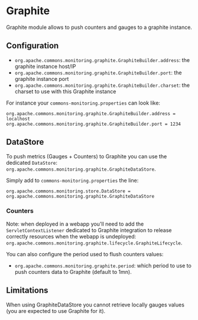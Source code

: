<!---
Licensed to the Apache Software Foundation (ASF) under one
or more contributor license agreements.  See the NOTICE file
distributed with this work for additional information
regarding copyright ownership.  The ASF licenses this file
to you under the Apache License, Version 2.0 (the
"License"); you may not use this file except in compliance
with the License.  You may obtain a copy of the License at

  http://www.apache.org/licenses/LICENSE-2.0

Unless required by applicable law or agreed to in writing,
software distributed under the License is distributed on an
"AS IS" BASIS, WITHOUT WARRANTIES OR CONDITIONS OF ANY
KIND, either express or implied.  See the License for the
specific language governing permissions and limitations
under the License.
-->
# Graphite

Graphite module allows to push counters and gauges to a graphite instance.

## Configuration

* `org.apache.commons.monitoring.graphite.GraphiteBuilder.address`: the graphite instance host/IP
* `org.apache.commons.monitoring.graphite.GraphiteBuilder.port`: the graphite instance port
* `org.apache.commons.monitoring.graphite.GraphiteBuilder.charset`: the charset to use with this Graphite instance

For instance your `commons-monitoring.properties` can look like:

```
org.apache.commons.monitoring.graphite.GraphiteBuilder.address = localhost
org.apache.commons.monitoring.graphite.GraphiteBuilder.port = 1234
```
## DataStore

To push metrics (Gauges + Counters) to Graphite you can use the dedicated `DataStore`: `org.apache.commons.monitoring.graphite.GraphiteDataStore`.

Simply add to `commons-monitoring.properties` the line:

```
org.apache.commons.monitoring.store.DataStore = org.apache.commons.monitoring.graphite.GraphiteDataStore
```

### Counters

Note: when deployed in a webapp you'll need to add the `ServletContextListener` dedicated
to Graphite integration to release correctly resources
when the webapp is undeployed: `org.apache.commons.monitoring.graphite.lifecycle.GraphiteLifecycle`.

You can also configure the period used to flush counters values:

* `org.apache.commons.monitoring.graphite.period`: which period to use to push counters data to Graphite (default to 1mn).

## Limitations

When using GraphiteDataStore you cannot retrieve locally gauges values (you are expected to use Graphite for it).
